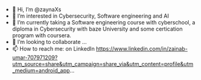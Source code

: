 - 👋 Hi, I’m @zaynaXs
- 👀 I’m interested in Cybersecurity, Software engineering and AI 
- 🌱 I’m currently taking a Software engineering course with cyberschool, a diploma in Cybersecurity with baze University and some certication program with coursera.
- 💞️ I’m looking to collaborate ...
- 📫 How to reach me: on LinkedIn https://www.linkedin.com/in/zainab-umar-707971209?utm_source=share&utm_campaign=share_via&utm_content=profile&utm_medium=android_app...

<!---
zaynaXs/zaynaXs is a ✨ special ✨ repository because its `README.md` (this file) appears on your GitHub profile.
You can click the Preview link to take a look at your changes.
--->
